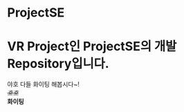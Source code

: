 # ProjectSE
<h1>VR Project인 ProjectSE의 개발 Repository입니다.</h1> 
<div>야호 다들 화이팅 해봅시다~!</div>
<div><em><s>흐흐</s></em></div>
<strong>화이팅</strong>
